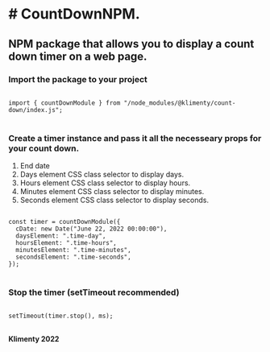 <h1> # CountDownNPM. </h1>

<h2> NPM package that allows you to display a count down timer on a web page. </h2>

<h3> Import the package to your project </h3>
<pre>
<code>
import { countDownModule } from "/node_modules/@klimenty/count-down/index.js";
</code>
</pre>

<h3> Create a timer instance and pass it all the necesseary props for your count down.</h3>

<ol>
  <li> End date </li>
  <li> Days element CSS class selector to display days. </li>
  <li> Hours element CSS class selector to display hours. </li>
  <li> Minutes element CSS class selector to display minutes. </li>
  <li> Seconds element CSS class selector to display seconds. </li>
</ol>

<pre>
<code>
const timer = countDownModule({
  cDate: new Date("June 22, 2022 00:00:00"),
  daysElement: ".time-day",
  hoursElement: ".time-hours",
  minutesElement: ".time-minutes",
  secondsElement: ".time-seconds",
});
</code>
</pre>

<h3> Stop the timer (setTimeout recommended) </h3>
<pre>
<code>
setTimeout(timer.stop(), ms);
</code>
</pre>

<b> Klimenty 2022 </b>
